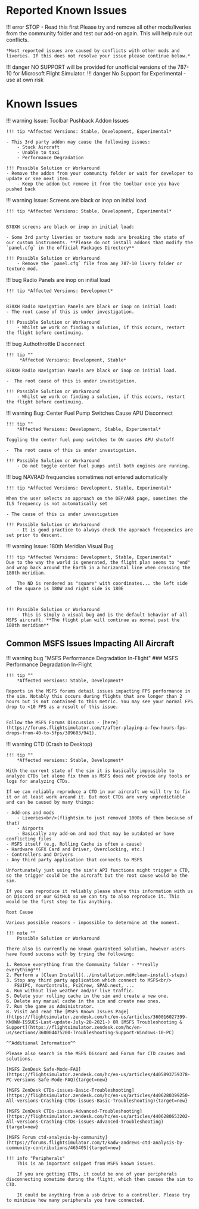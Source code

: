 # Reported Known Issues

!!! error STOP - Read this first
 Please try and remove all other mods/liveries from the community folder and test our add-on again. This will help rule out conflicts.

    *Most reported issues are caused by conflicts with other mods and liveries. If this does not resolve your issue please continue below.*
!!! danger NO SUPPORT will be provided for unofficial versions of the 787-10 for Microsoft Flight Simulator.
!!! danger No Support for Experimental - use at own risk


# Known Issues

<!-- TEMPLATE DO NOT DELETE 

!!! warning Issue/Bug: Name

    !!! tip *Affected Versions: e.g. Stable, Development*
    
    Issue/Bug Description

    Root Cause 

    !!! Possible Solution or Workaround
    - Solution/Workaround description 

-->

!!! warning Issue: Toolbar Pushback Addon Issues

    !!! tip *Affected Versions: Stable, Development, Experimental*

    - This 3rd party addon may cause the following issues:
        - Stuck Aircraft
        - Unable to taxi
        - Performance Degradation

    !!! Possible Solution or Workaround
    - Remove the addon from your community folder or wait for developer to update or see next item.
        - Keep the addon but remove it from the toolbar once you have pushed back


!!! warning Issue: Screens are black or inop on initial load

    !!! tip *Affected Versions: Stable, Development, Experimental*
    
    
    B78XH screens are black or inop on initial load:

    - Some 3rd party liveries or texture mods are breaking the state of our custom instruments. **Please do not install addons that modify the `panel.cfg` in the official Packages Directory**

    !!! Possible Solution or Workaround
        - Remove the `panel.cfg` file from any 787-10 livery folder or texture mod.


!!! bug Radio Panels are inop on initial load

    !!! tip *Affected Versions: Development*
    
    
    B78XH Radio Navigation Panels are black or inop on initial load:
    - The root cause of this is under investigation.

    !!! Possible Solution or Workaround
        - Whilst we work on finding a solution, if this occurs, restart the flight before continuing.


!!! bug Authothrottle Disconnect

    !!! tip ""
         *Affected Versions: Development, Stable*

    B78XH Radio Navigation Panels are black or inop on initial load.

    -  The root cause of this is under investigation.

    !!! Possible Solution or Workaround
        - Whilst we work on finding a solution, if this occurs, restart the flight before continuing.


!!! warning Bug: Center Fuel Pump Switches Cause APU Disconnect

    !!! tip ""
        *Affected Versions: Development, Stable, Experimental*

    Toggling the center fuel pump switches to ON causes APU shutoff

    -  The root cause of this is under investigation.

    !!! Possible Solution or Workaround
        - Do not toggle center fuel pumps until both engines are running.



!!! bug NAVRAD frequencies sometimes not entered automatically

    !!! tip *Affected Versions: Development, Stable, Experimental*

    When the user selects an approach on the DEP/ARR page, sometimes the ILS frequency is not automatically set
        
    - The cause of this is under investigation

    !!! Possible Solution or Workaround
        - It is good practice to always check the approach frequencies are set prior to descent.


!!! warning Issue: 180th Meridian Visual Bug

    !!! tip *Affected Versions: Development, Stable, Experimental*
    Due to the way the world is generated, the flight plan seems to "end" and wrap back around the Earth in a horizontal line when crossing the 180th meridian.

        The ND is rendered as "square" with coordinates... the left side of the square is 180W and right side is 180E
       


    !!! Possible Solution or Workaround
        - This is simply a visual bug and is the default behavior of all MSFS aircraft. **The flight plan will continue as normal past the 180th meridian**


## Common MSFS Issues Impacting All Aircraft

!!! warning bug "MSFS Performance Degradation In-Flight"
    ### MSFS Performance Degradation In-Flight

    !!! tip ""
        *Affected versions: Stable, Development*

    Reports in the MSFS forums detail issues impacting FPS performance in the sim. Notably this occurs during flights that are longer than 2 hours but is not contained to this metric. You may see your normal FPS drop to <10 FPS as a result of this issue.


    Follow the MSFS Forums Discussion - [here](https://forums.flightsimulator.com/t/after-playing-a-few-hours-fps-drops-from-40-to-5fps/389603/941).

!!! warning CTD (Crash to Desktop)
    

    !!! tip "" 
        *Affected versions: Stable, Development*

    With the current state of the sim it is basically impossible to analyze CTDs let alone fix them as MSFS does not provide any tools or logs for analyzing CTDs.

    If we can reliably reproduce a CTD in our aircraft we will try to fix it or at least work around it. But most CTDs are very unpredictable and can be caused by many things:

    - Add-ons and mods
        - Liveries<br/>(flightsim.to just removed 1000s of them because of that)
        - Airports
        - Basically any add-on and mod that may be outdated or have conflicting files
    - MSFS itself (e.g. Rolling Cache is often a cause)
    - Hardware (GFX Card and Driver, Overclocking, etc.)
    - Controllers and Drivers
    - Any third party application that connects to MSFS

    Unfortunately just using the sim's API functions might trigger a CTD, so the trigger could be the aircraft but the root cause would be the sim.

    If you can reproduce it reliably please share this information with us on Discord or our GitHub so we can try to also reproduce it. This would be the first step to fix anything.

    Root Cause

    Various possible reasons - impossible to determine at the moment.

    !!! note ""
        Possible Solution or Workaround

    There also is currently no known guaranteed solution, however users have found success with by trying the following:

    1. Remove everything from the Community folder - **really everything**!
    2. Perform a [Clean Install](../installation.md#clean-install-steps)
    3. Stop any third party application which connect to MSFS<br/>
       FSUIPC, YourControls, Fs2Crew, SPAD.next, ...
    4. Run without live weather and/or live traffic.
    5. Delete your rolling cache in the sim and create a new one.
    6. Delete any manual cache in the sim and create new ones.
    7. Run the game as Administrator.
    8. Visit and read the [MSFS Known Issues Page](https://flightsimulator.zendesk.com/hc/en-us/articles/360016027399-KNOWN-ISSUES-Last-update-July-28-2021-) OR [MSFS Troubleshooting & Support](https://flightsimulator.zendesk.com/hc/en-us/sections/360004475200-Troubleshooting-Support-Windows-10-PC)

    ^^Additional Information^^

    Please also search in the MSFS Discord and Forum for CTD causes and solutions.

    [MSFS ZenDesk Safe-Mode-FAQ](https://flightsimulator.zendesk.com/hc/en-us/articles/4405893759378-PC-versions-Safe-Mode-FAQ){target=new}

    [MSFS ZenDesk CTDs-issues-Basic-Troubleshooting](https://flightsimulator.zendesk.com/hc/en-us/articles/4406280399250-All-versions-Crashing-CTDs-issues-Basic-Troubleshooting){target=new}

    [MSFS ZenDesk CTDs-issues-Advanced-Troubleshooting](https://flightsimulator.zendesk.com/hc/en-us/articles/4406280653202-All-versions-Crashing-CTDs-issues-Advanced-Troubleshooting){target=new}

    [MSFS Forum ctd-analysis-by-community](https://forums.flightsimulator.com/t/kadw-andrews-ctd-analysis-by-community-contributions/465405){target=new}

    !!! info "Peripherals"
        This is an important snippet from MSFS known issues.

        If you are getting CTDs, it could be one of your peripherals disconnecting sometime during the flight, which then causes the sim to CTD.

        It could be anything from a usb drive to a controller. Please try to minimise how many peripherals you have connected.